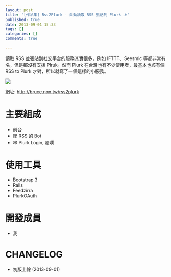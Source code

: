 ```yaml
---
layout: post
title: '[作品集] Rss2Plurk - 自動讀取 RSS 張貼到 Plurk 上'
published: true
date: 2013-09-01 15:33
tags: []
categories: []
comments: true

---
```

讀取 RSS 並張貼到社交平台的服務其實很多，例如 IFTTT、Seesmic 等都非常有名，但是都沒有支援 Plruk。然而 Plurk 在台灣也有不少使用者，最基本也該有個 RSS to Plurk 才對，所以就寫了一個這樣的小服務。

![](https://lh3.googleusercontent.com/-5ysMI6Vqk5U/UiNLaqOCsKI/AAAAAAAABfM/R11T1rKWpPA/s640/rss2plurk.png)

網址: http://bruce.non.tw/rss2plurk

# 主要組成

* 前台
* 爬 RSS 的 Bot
* 串 Plurk Login, 發噗

# 使用工具

* Bootstrap 3
* Rails
* Feedzirra
* PlurkOAuth

# 開發成員

* 我

# CHANGELOG

* 初版上線 (2013-09-01)
